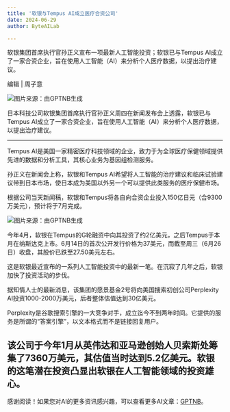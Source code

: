 ```yaml
---
title: '软银与Tempus AI成立医疗合资公司'
date: 2024-06-29
author: ByteAILab

---
```


软银集团首席执行官孙正义宣布一项最新人工智能投资；软银已与Tempus AI成立了一家合资企业，旨在使用人工智能（AI）来分析个人医疗数据，以提出治疗建议。

编辑 | 周子意

![图片来源：由GPTNB生成](http://www.jesonc.com/upload/3B33CB85B496C0CB6FBA4C2BD79320AD/1719539366615/FlYdK3DKU0PZcKTDVJLuwI0O4-VG.jpg)

日本科技公司软银集团首席执行官孙正义周四在新闻发布会上透露，软银已与Tempus AI成立了一家合资企业，旨在使用人工智能（AI）来分析个人医疗数据，以提出治疗建议。

---


Tempus AI是美国一家精密医疗科技领域的企业，致力于为全球医疗保健领域提供先进的数据和分析工具，其核心业务为基因组检测服务。

孙正义在新闻会上称，软银和Tempus AI希望将人工智能的治疗建议和临床试验建议带到日本市场，使日本成为美国以外另一个可以提供此类服务的医疗保健市场。

根据公司当天新闻稿，软银和Tempus将各自向合资企业投入150亿日元（合9300万美元），预计将于7月完成。

![图片来源：由GPTNB生成](http://www.jesonc.com/Ftz91lk0-TlQCByh_7MCRoAXfA4O)

今年4月，软银在Tempus的G轮融资中向其投资了约2亿美元，之后Tempus于本月在纳斯达克上市。6月14日的首次公开发行价格为37美元，而截至周三（6月26日）收盘，其股价已跌至27.50美元左右。

这是软银最近宣布的一系列人工智能投资中的最新一笔。在沉寂了几年之后，软银加快了投资活动的步伐。

据知情人士的最新消息，该集团的愿景基金2号将向美国搜索初创公司Perplexity AI投资1000-2000万美元，后者整体估值达到30亿美元。

Perplexity是谷歌搜索引擎的一大竞争对手，成立迄今不到两年时间。它提供的服务是所谓的“答案引擎”，以文本格式而不是链接回复用户。

该公司于今年1月从英伟达和亚马逊创始人贝索斯处筹集了7360万美元，其估值当时达到5.2亿美元。软银的这笔潜在投资凸显出软银在人工智能领域的投资雄心。
---
感谢阅读！如果您对AI的更多资讯感兴趣，可以查看更多AI文章：[GPTNB](https://gptnb.com)。